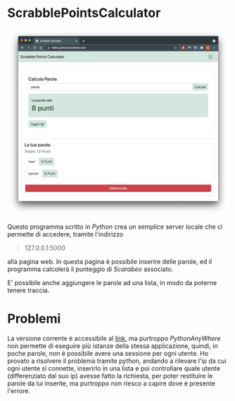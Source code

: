 # ScrabblePointsCalculator
![image](https://github.com/follen99/ScrabblePointsCalculator/blob/main/screenshots/home_pieno.png?raw=true)

Questo programma scritto in *Python* crea un semplice server locale che ci permette di accedere, tramite l'indirizzo 
> 127.0.0.1:5000 


alla pagina web. In questa pagina è possibile inserire delle parole, ed il programma calcolerà il punteggio di *Scarabeo* associato.

E' possibile anche aggiungere le parole ad una lista, in modo da poterne tenere traccia.

# Problemi
La versione corrente è accessibile al [link](https://follen.pythonanywhere.com/), ma purtroppo *PythonAnyWhere* non permette di eseguire più istanze della stessa
applicazione, quindi, in poche parole, non è possibile avere una sessione per ogni utente. Ho provato a risolvere il problema tramite python, andando a rilevare l'ip
da cui ogni utente si connette, inserirlo in una lista e poi controllare quale utente (differenziato dal suo ip) avesse fatto la richiesta, per poter restituire le 
parole da lui inserite, ma purtroppo non riesco a capire dove è presente l'errore.

